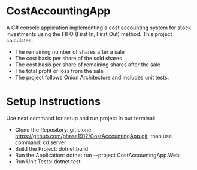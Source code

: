 # CostAccountingApp
A C# console application implementing a cost accounting system for stock investments using the FIFO (First In, First Out) method. This project calculates:

 - The remaining number of shares after a sale
 - The cost basis per share of the sold shares
 - The cost basis per share of remaining shares after the sale
 - The total profit or loss from the sale
 - The project follows Onion Architecture and includes unit tests.

# Setup Instructions
 Use next command for setup and run project in our terminal:
 - Clone the Repository: git clone https://github.com/phase1912/CostAccountingApp.git, than use command: cd server
 - Build the Project: dotnet build
 - Run the Application: dotnet run --project CostAccountingApp.Web
 - Run Unit Tests: dotnet test

